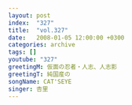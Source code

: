 ```yaml
---
layout: post
index:  "327"
title:  "vol.327"
date:   2008-01-05 12:00:00 +0300
categories: archive
tags: []
youtube: "327"
greetingM: 仮面の忍者・人志、人志影
greetingT: 純国産の
songName: CAT'SEYE
singer: 杏里
---
```

